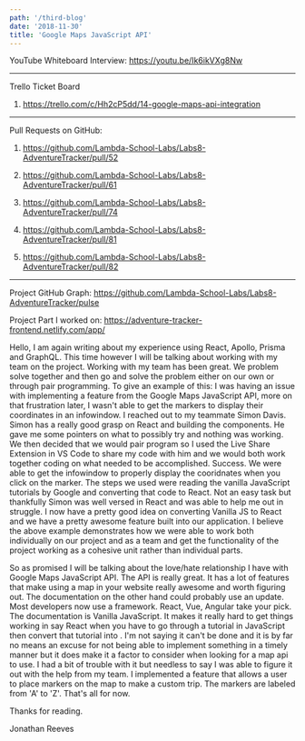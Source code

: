 ```yaml
---
path: '/third-blog'
date: '2018-11-30'
title: 'Google Maps JavaScript API'
---
```


YouTube Whiteboard Interview:
https://youtu.be/Ik6ikVXg8Nw

---

Trello Ticket Board

1. https://trello.com/c/Hh2cP5dd/14-google-maps-api-integration

---

Pull Requests on GitHub:

1. https://github.com/Lambda-School-Labs/Labs8-AdventureTracker/pull/52

2. https://github.com/Lambda-School-Labs/Labs8-AdventureTracker/pull/61

3. https://github.com/Lambda-School-Labs/Labs8-AdventureTracker/pull/74

4. https://github.com/Lambda-School-Labs/Labs8-AdventureTracker/pull/81

5. https://github.com/Lambda-School-Labs/Labs8-AdventureTracker/pull/82

---

Project GitHub Graph: https://github.com/Lambda-School-Labs/Labs8-AdventureTracker/pulse

Project Part I worked on: https://adventure-tracker-frontend.netlify.com/app/

Hello, I am again writing about my experience using React, Apollo, Prisma and GraphQL. This time however I will be talking about working with my team on the project. Working with my team has been great. We problem solve together and then go and solve the problem either on our own or through pair programming. To give an example of this:
I was having an issue with implementing a feature from the Google Maps JavaScript API, more on that frustration later, I wasn't able to get the markers to display their coordinates in an infowindow. I reached out to my teammate Simon Davis. Simon has a really good grasp on React and building the components. He gave me some pointers on what to possibly try and nothing was working. We then decided that we would pair program so I used the Live Share Extension in VS Code to share my code with him and we would both work together coding on what needed to be accomplished. Success. We were able to get the infowindow to properly display the cooridnates when you click on the marker. The steps we used were reading the vanilla JavaScript tutorials by Google and converting that code to React. Not an easy task but thankfully Simon was well versed in React and was able to help me out in struggle. I now have a pretty good idea on converting Vanilla JS to React and we have a pretty awesome feature built into our application.
I believe the above example demonstrates how we were able to work both individually on our project and as a team and get the functionality of the project working as a cohesive unit rather than individual parts.

So as promised I will be talking about the love/hate relationship I have with Google Maps JavaScript API. The API is really great. It has a lot of features that make using a map in your website really awesome and worth figuring out. The documentation on the other hand could probably use an update. Most developers now use a framework. React, Vue, Angular take your pick. The documentation is Vanilla JavaScript. It makes it really hard to get things working in say React when you have to go through a tutorial in JavaScript then convert that tutorial into <INSERT FRAMEWORK HERE>. I'm not saying it can't be done and it is by far no means an excuse for not being able to implement something in a timely manner but it does make it a factor to consider when looking for a map api to use. I had a bit of trouble with it but needless to say I was able to figure it out with the help from my team. I implemented a feature that allows a user to place markers on the map to make a custom trip. The markers are labeled from 'A' to 'Z'. That's all for now.

Thanks for reading.

Jonathan Reeves
